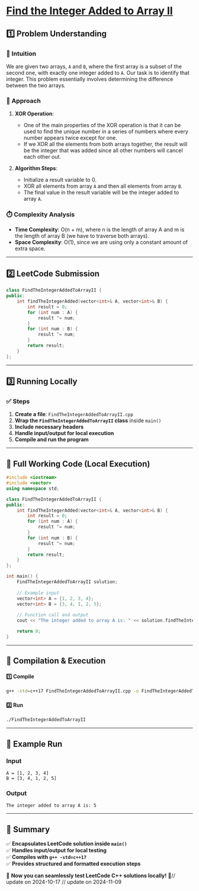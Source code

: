 # **[Find the Integer Added to Array II](https://leetcode.com/problems/find-the-integer-added-to-array-ii/description/)**  

## **1️⃣ Problem Understanding**  
### **📌 Intuition**  
We are given two arrays, `A` and `B`, where the first array is a subset of the second one, with exactly one integer added to `A`. Our task is to identify that integer. This problem essentially involves determining the difference between the two arrays.

### **🚀 Approach**  
1. **XOR Operation**:
   - One of the main properties of the XOR operation is that it can be used to find the unique number in a series of numbers where every number appears twice except for one.
   - If we XOR all the elements from both arrays together, the result will be the integer that was added since all other numbers will cancel each other out.
   
2. **Algorithm Steps**:
   - Initialize a result variable to 0.
   - XOR all elements from array `A` and then all elements from array `B`.
   - The final value in the result variable will be the integer added to array `A`.
  
### **⏱️ Complexity Analysis**  
- **Time Complexity**: O(n + m), where n is the length of array A and m is the length of array B (we have to traverse both arrays).
- **Space Complexity**: O(1), since we are using only a constant amount of extra space.

---  

## **2️⃣ LeetCode Submission**  
```cpp
class FindTheIntegerAddedToArrayII {
public:
    int findTheIntegerAdded(vector<int>& A, vector<int>& B) {
        int result = 0;
        for (int num : A) {
            result ^= num;
        }
        for (int num : B) {
            result ^= num;
        }
        return result;
    }
};
```  

---  

## **3️⃣ Running Locally**  
### **✅ Steps**  
1. **Create a file**: `FindTheIntegerAddedToArrayII.cpp`  
2. **Wrap the `FindTheIntegerAddedToArrayII` class** inside `main()`  
3. **Include necessary headers**  
4. **Handle input/output for local execution**  
5. **Compile and run the program**  

---  

## **📝 Full Working Code (Local Execution)**  
```cpp
#include <iostream>
#include <vector>
using namespace std;

class FindTheIntegerAddedToArrayII {
public:
    int findTheIntegerAdded(vector<int>& A, vector<int>& B) {
        int result = 0;
        for (int num : A) {
            result ^= num;
        }
        for (int num : B) {
            result ^= num;
        }
        return result;
    }
};

int main() {
    FindTheIntegerAddedToArrayII solution;
    
    // Example input
    vector<int> A = {1, 2, 3, 4};
    vector<int> B = {3, 4, 1, 2, 5};
    
    // Function call and output
    cout << "The integer added to array A is: " << solution.findTheIntegerAdded(A, B) << endl; // Expected output: 5

    return 0;
}  
```  

---  

## **🔧 Compilation & Execution**  
#### **1️⃣ Compile**  
```bash
g++ -std=c++17 FindTheIntegerAddedToArrayII.cpp -o FindTheIntegerAddedToArrayII
```  

#### **2️⃣ Run**  
```bash
./FindTheIntegerAddedToArrayII
```  

---  

## **🎯 Example Run**  
### **Input**  
```
A = [1, 2, 3, 4]
B = [3, 4, 1, 2, 5]
```  
### **Output**  
```
The integer added to array A is: 5
```  

---  

## **📌 Summary**  
✅ **Encapsulates LeetCode solution inside `main()`**  
✅ **Handles input/output for local testing**  
✅ **Compiles with `g++ -std=c++17`**  
✅ **Provides structured and formatted execution steps**  

🚀 **Now you can seamlessly test LeetCode C++ solutions locally!** 🚀// update on 2024-10-17
// update on 2024-11-09
